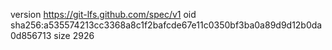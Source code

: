version https://git-lfs.github.com/spec/v1
oid sha256:a535574213cc3368a8c1f2bafcde67e11c0350bf3ba0a89d9d12b0da0d856713
size 2926
